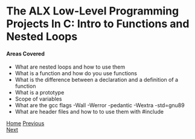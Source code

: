 # The ALX Low-Level Programming Projects In C: Intro to Functions and Nested Loops

#### Areas Covered
* What are nested loops and how to use them
* What is a function and how do you use functions
* What is the difference between a declaration and a definition of a function
* What is a prototype
* Scope of variables
* What are the gcc flags -Wall -Werror -pedantic -Wextra -std=gnu89
* What are header files and how to to use them with #include

[Home](/../../)
[Previous](../0x01-variables_if_else_while/)                                   
[Next](../0x03-debugging/)